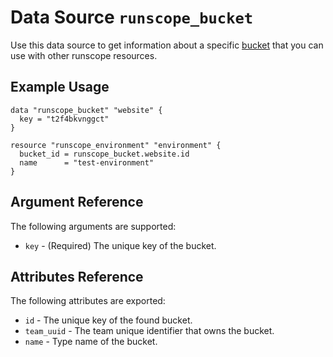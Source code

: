 # Data Source `runscope_bucket`

Use this data source to get information about a specific [bucket](https://www.runscope.com/docs/api/buckets)
that you can use with other runscope resources.

## Example Usage

```hcl
data "runscope_bucket" "website" {
  key = "t2f4bkvnggct"
}

resource "runscope_environment" "environment" {
  bucket_id = runscope_bucket.website.id
  name      = "test-environment"
}
```

## Argument Reference

The following arguments are supported:

* `key` - (Required) The unique key of the bucket.

## Attributes Reference

The following attributes are exported:

* `id` - The unique key of the found bucket.
* `team_uuid` - The team unique identifier that owns the bucket.
* `name` - Type name of the bucket.
